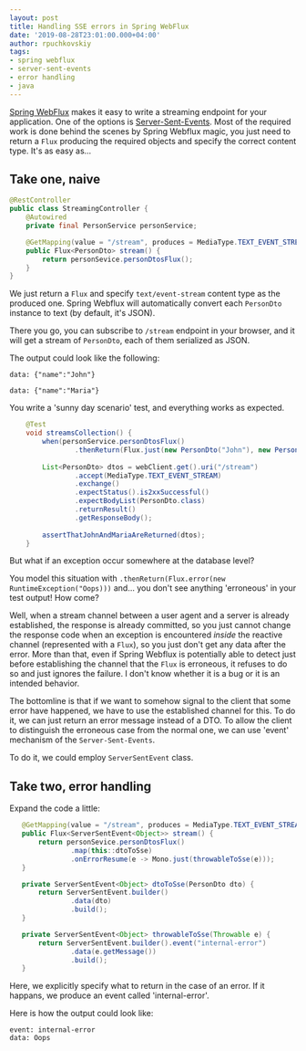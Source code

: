 ```yaml
---
layout: post
title: Handling SSE errors in Spring WebFlux
date: '2019-08-28T23:01:00.000+04:00'
author: rpuchkovskiy
tags:
- spring webflux
- server-sent-events
- error handling
- java
---
```


[Spring WebFlux](https://docs.spring.io/spring/docs/current/spring-framework-reference/web-reactive.html)
makes it easy to write a streaming endpoint for your application. One of the options is
[Server-Sent-Events](https://en.wikipedia.org/wiki/Server-sent_events). Most of the required work is done behind
the scenes by Spring Webflux magic, you just need to return a `Flux` producing the required objects and
specify the correct content type. It's as easy as...

## Take one, naive

```java
@RestController
public class StreamingController {
    @Autowired
    private final PersonService personService;

    @GetMapping(value = "/stream", produces = MediaType.TEXT_EVENT_STREAM_VALUE)
    public Flux<PersonDto> stream() {
        return personSevice.personDtosFlux();
    }
}
```

We just return a `Flux` and specify `text/event-stream` content type as the produced one. Spring Webflux will
automatically convert each `PersonDto` instance to text (by default, it's JSON).

There you go, you can subscribe to `/stream` endpoint in your browser, and it will get a stream of `PersonDto`,
each of them serialized as JSON.

The output could look like the following:

```
data: {"name":"John"}

data: {"name":"Maria"}
```

You write a 'sunny day scenario' test, and everything works as expected.

```java
    @Test
    void streamsCollection() {
        when(personService.personDtosFlux()
                .thenReturn(Flux.just(new PersonDto("John"), new PersonDto("Maria")));
    
        List<PersonDto> dtos = webClient.get().uri("/stream")
                .accept(MediaType.TEXT_EVENT_STREAM)
                .exchange()
                .expectStatus().is2xxSuccessful()
                .expectBodyList(PersonDto.class)
                .returnResult()
                .getResponseBody();
    
        assertThatJohnAndMariaAreReturned(dtos);
    }
```

But what if an exception occur somewhere at the database level?

You model this situation with `.thenReturn(Flux.error(new RuntimeException("Oops)))` and... you don't see anything
'erroneous' in your test output! How come?

Well, when a stream channel between a user agent and a server is already established, the response is already
committed, so you just cannot change the response code when an exception is encountered *inside* the reactive
channel (represented with a `Flux`), so you just don't get any data after the error.
More than that, even if Spring Webflux is potentially able to detect
just before establishing the channel that the `Flux` is erroneous, it refuses to do so and just ignores the failure.
I don't know whether it is a bug or it is an intended behavior.
 
 The bottomline is that if we want to somehow signal to the client that some error have happened, we have to use
 the established channel for this. To do it, we can just return an error message instead of a DTO. To allow the
 client to distinguish the erroneous case from the normal one, we can use 'event' mechanism of the
 `Server-Sent-Events`.
 
 To do it, we could employ `ServerSentEvent` class.
 
 ## Take two, error handling
 
 Expand the code a little:
 
 ```java
    @GetMapping(value = "/stream", produces = MediaType.TEXT_EVENT_STREAM_VALUE)
    public Flux<ServerSentEvent<Object>> stream() {
        return personSevice.personDtosFlux()
                .map(this::dtoToSse)
                .onErrorResume(e -> Mono.just(throwableToSse(e)));
    }

    private ServerSentEvent<Object> dtoToSse(PersonDto dto) {
        return ServerSentEvent.builder()
                .data(dto)
                .build();
    }

    private ServerSentEvent<Object> throwableToSse(Throwable e) {
        return ServerSentEvent.builder().event("internal-error")
                .data(e.getMessage())
                .build();
    }
```

Here, we explicitly specify what to return in the case of an error. If it happans, we produce an event called
'internal-error'.

Here is how the output could look like:

```
event: internal-error
data: Oops
```